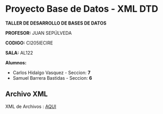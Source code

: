 # Proyecto Base de Datos - XML DTD

**TALLER DE DESARROLLO DE BASES DE DATOS**

**PROFESOR:** JUAN SEPÚLVEDA

**CODIGO:** CI205IECIRE

**SALA:** AL122

**Alumnos:**

* Carlos Hidalgo Vasquez - Seccion: **7**
* Samuel Barrera Bastidas - Seccion: **6**

## Archivo XML

XML de Archivos : [AQUI](https://github.com/silverfox78/ProyectoXmlDtd/blob/master/libros.xml)